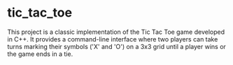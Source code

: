 # tic_tac_toe
This project is a classic implementation of the Tic Tac Toe game developed in C++. It provides a command-line interface where two players can take turns marking their symbols ('X' and 'O') on a 3x3 grid until a player wins or the game ends in a tie.
